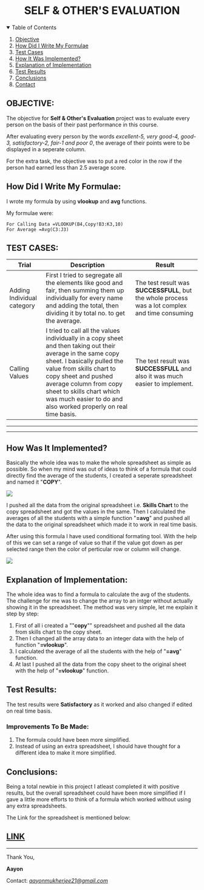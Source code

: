 <h1 align="center"><b>SELF & OTHER'S EVALUATION</b></h1>
<details open="open">
  <summary>Table of Contents</summary>
  <ol>
    <li>
    <a href="#OBJECTIVE">Objective</a>
    </li>
    <li>
    <a href="#How Did I Write My Formulae">How Did I Write My Formulae</a>
    </li>
    <li>
    <a href="#TEST CASES">Test Cases</a>
    </li>
    <li>
    <a href="#How It Was Implemented">How It Was Implemented?</a>
    </li>
    <li>
    <a href="#Explanation of Implementation">Explanation of Implementation</a>
    </li>
    <li>
    <a href="#Test Results">Test Results</a>
    </li>
    <li>
    <a href="#Conclusions">Conclusions</a>
    </li>
    <li>
    <a href="#Contact">Contact</a>
    </li>
  </ol>  
</details>

## OBJECTIVE:
The objective for **Self & Other's Evaluation** project was to evaluate every person on the basis of their past performance in this course.

After evaluating every person by the words *excellent-5, very good-4, good-3, satisfactory-2, fair-1 and poor 0*, the average of their points were to be displayed in a seperate column.

For the extra task, the objective was to put a red color in the row if the person had earned less than 2.5 average score.

## How Did I Write My Formulae:
I wrote my formula by using **vlookup** and **avg** functions.

My formulae were:

    For Calling Data =VLOOKUP(B4,Copy!B3:K3,10)
    For Average =Avg(C3:J3)

## TEST CASES:
|Trial|Description|Result|
|-----|-----------|------|
|Adding Individual category|First I tried to segregate all the elements like good and fair, then summing them up individually for every name and adding the total, then dividing it by total no. to get the average.|The test result was **SUCCESSFULL**, but the whole process was a lot complex and time consuming|
|Calling Values| I tried to call all the values individually in a copy sheet and then taking out their average in the same copy sheet. I basically pulled the value from skills chart to copy sheet and pushed average column from copy sheet to skills chart which was much easier to do and also worked properly on real time basis.|The test result was **SUCCESSFULL** and also it was much easier to implement.|

---
---
## How Was It Implemented?

Basically the whole idea was to make the whole spreadsheet as simple as possible. So when my mind was out of ideas to think of a formula that could directly find the average of the students, I created a seperate spreadsheet and named it "**COPY**".

<img align="center" src="https://user-images.githubusercontent.com/55484239/114871556-088fa480-9e17-11eb-8f33-26c8a372a36c.JPG" />

I pushed all the data from the original spreadsheet i.e. **Skills Chart** to the copy spreadsheet and got the values in the same. Then I calculated the averages of all the students with a simple function "**=avg**" and pushed all the data to the original spreadsheet which made it to work in real time basis.

After using this formula I have used conditional formating tool. With the help of this we can set a range of value so that if the value got down as per selected range then the color of perticular row or column will change.

<img align="center" src="https://user-images.githubusercontent.com/55484239/114886883-92df0500-9e25-11eb-92d3-1791955a8d89.JPG" />

## Explanation of Implementation:
The whole idea was to find a formula to calculate the avg of the students. The challenge for me was to change the array to an intger without actually showing it in the spreadsheet. The method was very simple, let me explain it step by step:

1. First of all i created a ""**copy**"" spreadsheet and pushed all the data from skills chart to the copy sheet.
2. Then I changed all the array data to an integer data with the help of function "**=vlookup**".
3. I calculated the average of all the students with the help of "**=avg**" function.
4. At last I pushed all the data from the copy sheet to the original sheet with the help of "**=vlookup**" function.

## Test Results:
The test results were **Satisfactory** as it worked and also changed if edited on real time basis.

### Improvements To Be Made:
1. The formula could have been more simplified.
2. Instead of using an extra spreadsheet, I should have thought for a different idea to make it more simplified.

## Conclusions:
Being a total newbie in this project I atleast completed it with positive results, but the overall spreadsheet could have been more simplified if I gave a little more efforts to think of a formula which worked without using any extra spreadsheets.

The Link for the spreadsheet is mentioned below:

[LINK](https://docs.google.com/spreadsheets/d/1HfmpUI3zo7W3i_ipaRXQ1VQN8SfjfTX1fhow03rY-_Y/edit?usp=sharing)
---
---

Thank You,

**Aayon**

Contact: *aayonmukherjee21@gmail.com*
